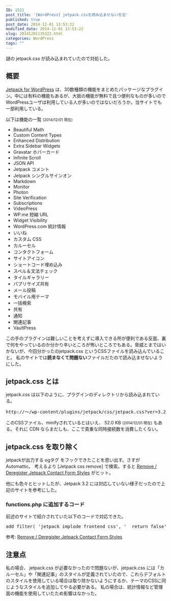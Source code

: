 ```yaml
---
ID: 1521
post_title: '[WordPress] jetpack.cssを読み込ませない方法'
published: true
post_date: 2014-12-01 13:53:22
modified_date: 2014-12-01 13:53:22
slug: 20141201135322.html
categories: WordPress
tags: ""
---
```

謎の jetpack.css が読み込まれていたので対処した。
<!--more-->
<h2>概要</h2>
<a href="http://jetpack.me/">Jetpack for WordPress</a> は、30数種類の機能をまとめたパッケージなプラグイン。中には有料の機能もあるが、大抵の機能が無料で且つ便利なものが多いのでWordPressユーザは利用している人が多いのではないだろうか。当サイトでも一部利用している。

以下は機能の一覧 <small>(2014/12/01 現在)</small>

<ul>
  <li>Beautiful Math</li>
  <li>Custom Content Types</li>
  <li>Enhanced Distribution</li>
  <li>Extra Sidebar Widgets</li>
  <li>Gravatar ホバーカード</li>
  <li>Infinite Scroll</li>
  <li>JSON API</li>
  <li>Jetpack コメント</li>
  <li>Jetpack シングルサインオン</li>
  <li>Markdown</li>
  <li>Monitor</li>
  <li>Photon</li>
  <li>Site Verification</li>
  <li>Subscriptions</li>
  <li>VideoPress</li>
  <li>WP.me 短縮 URL</li>
  <li>Widget Visibility</li>
  <li>WordPress.com 統計情報</li>
  <li>いいね</li>
  <li>カスタム CSS</li>
  <li>カルーセル</li>
  <li>コンタクトフォーム</li>
  <li>サイトアイコン</li>
  <li>ショートコード埋め込み</li>
  <li>スペル＆文法チェック</li>
  <li>タイルギャラリー</li>
  <li>パブリサイズ共有</li>
  <li>メール投稿</li>
  <li>モバイル用テーマ</li>
  <li>一括検索</li>
  <li>共有</li>
  <li>通知</li>
  <li>関連記事</li>
  <li>VaultPress</li>
</ul>

この手のプラグインは難しいことを考えずに導入できる所が便利である反面、裏で何をやっているのか分かり辛いところが怖いところでもある。脅威とまではいかないが、今回分かったのjetpack.css というCSSファイルを読み込んでいること。 
私のサイトでは<b>読まなくて問題ない</b>ファイルだたので読み込ませないようにした。


<h2>jetpack.css とは</h2>
jetpack.css は以下のように、プラグインのディレクトリから読み込まれている。
<pre>http://～/wp-content/plugins/jetpack/css/jetpack.css?ver=3.2.1</pre>
このCSSファイル、minifyされているとはいえ、 52.0 KB <small>(2014/12/01 現在)</small> もある。それに CDN ならまだしも、ここで貴重な同時接続数を消費したくない。


<h2>jetpack.css を取り除く</h2>
jetpackが出力する ogタグ をフックできたことを思い出す。さすが Automattic。
考えるより [Jetpack css remove] で検索。すると <a href="https://www.twirlingumbrellas.com/wordpress/remove-deregister-jetpack-contact-form-styles/">Remove / Deregister Jetpack Contact Form Styles</a> がヒット。 

他にも色々とヒットしたが、Jetpack 3.2 には対応していない様子だったので上記のサイトを参考にした。

<h3>functions.php に追加するコード</h3>
前述のサイトで紹介されていた以下のコードで対応できた。

<pre>add_filter( 'jetpack_implode_frontend_css', '__return_false' );</pre>

参考: <a href="https://www.twirlingumbrellas.com/wordpress/remove-deregister-jetpack-contact-form-styles/">Remove / Deregister Jetpack Contact Form Styles</a>


<h2>注意点</h2>
私の場合、 jetpack.css が必要なかったので問題ないが、jetpack.css には「カルーセル」や「関連記事」のスタイルが定義されていたので、これらデフォルトのスタイルを使用している場合は取り除かないようにするか、テーマのCSSに同じようなスタイルを追加してやる必要がある。 
私の場合は、統計情報など管理面の機能を使用していたため影響はなかった。